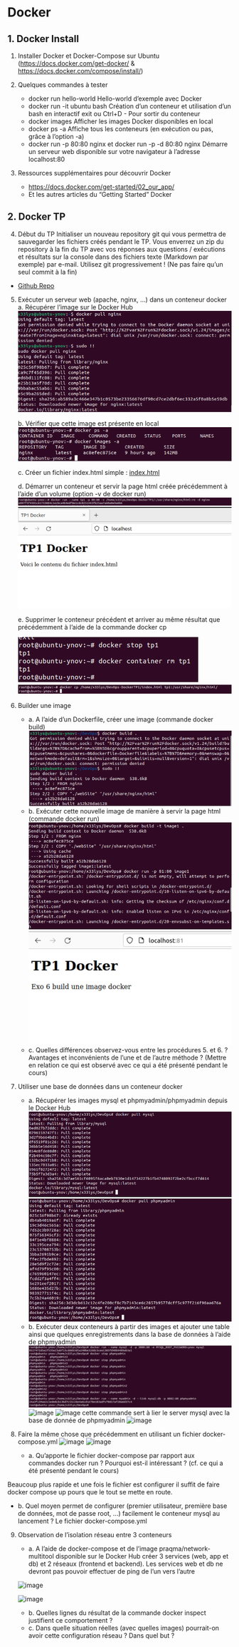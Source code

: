 # Docker

## 1. Docker Install

1. Installer Docker et Docker-Compose sur Ubuntu (https://docs.docker.com/get-docker/ &
   https://docs.docker.com/compose/install/)

2. Quelques commandes à tester
   - docker run hello-world
   Hello-world d’exemple avec Docker
   - docker run -it ubuntu bash
   Création d’un conteneur et utilisation d’un bash en interactif
   exit ou Ctrl+D - Pour sortir du conteneur
   - docker images
   Afficher les images Docker disponibles en local
   - docker ps -a
   Affiche tous les conteneurs (en exécution ou pas, grâce à l’option -a)
   - docker run -p 80:80 nginx et docker run -p -d 80:80 nginx
   Démarre un serveur web disponible sur votre navigateur à l’adresse
   localhost:80

3. Ressources supplémentaires pour découvrir Docker
   - https://docs.docker.com/get-started/02_our_app/
   - Et les autres articles du “Getting Started” Docker

## 2. Docker TP

4. Début du TP
   Initialiser un nouveau repository git qui vous permettra de sauvegarder les fichiers
   créés pendant le TP. Vous enverrez un zip du repository à la fin du TP avec vos
   réponses aux questions / exécutions et résultats sur la console dans des fichiers
   texte (Markdown par exemple) par e-mail.
   Utilisez git progressivement ! (Ne pas faire qu’un seul commit à la fin)
   
 - [Github Repo](https://github.com/x33lyS/DevOps/tree/DockerTP1)

5. Exécuter un serveur web (apache, nginx, …) dans un conteneur docker
   a. Récupérer l’image sur le Docker Hub
   ![img.png](img.png)

   b. Vérifier que cette image est présente en local
   ![img_1.png](img_1.png)

   c. Créer un fichier index.html simple : [index.html](webSite/index.html)

   d. Démarrer un conteneur et servir la page html créée précédemment à l’aide
   d’un volume (option -v de docker run)
   ![img_3.png](img_3.png)
   ![img_2.png](img_2.png)

   e. Supprimer le conteneur précédent et arriver au même résultat que
   précédemment à l’aide de la commande docker cp

   ![img_4.png](img_4.png)
   ![img_5.png](img_5.png)

6. Builder une image
   - a. A l’aide d’un Dockerfile, créer une image (commande docker build)
   ![img_6.png](img_6.png)
   - b. Exécuter cette nouvelle image de manière à servir la page html (commande
   docker run)
   ![img_7.png](img_7.png)
   ![img_8.png](img_8.png)
   - c. Quelles différences observez-vous entre les procédures 5. et 6. ? Avantages
   et inconvénients de l’une et de l’autre méthode ? (Mettre en relation ce qui est
   observé avec ce qui a été présenté pendant le cours)


7. Utiliser une base de données dans un conteneur docker
   - a. Récupérer les images mysql et phpmyadmin/phpmyadmin depuis le
   Docker Hub
   ![img_9.png](img_9.png)
   ![img_10.png](img_10.png)
   - b. Exécuter deux conteneurs à partir des images et ajouter une table ainsi que
   quelques enregistrements dans la base de données à l’aide de phpmyadmin
    ![img_11.png](img_11.png)
    ![image](https://user-images.githubusercontent.com/71019269/207382355-a0a9bcd3-fa04-4703-a434-327fca725949.png)
    ![image](https://user-images.githubusercontent.com/71019269/207382466-b805df34-2e54-4781-a372-effe9af5acdf.png)
    cette commande sert à lier le server mysql avec la base de donnée de phpmyadmin
    ![image](https://user-images.githubusercontent.com/71019269/207382648-5e51190e-2d2c-45df-b2ee-829606cb998a.png)
    


8. Faire la même chose que précédemment en utilisant un fichier
   docker-compose.yml
   ![image](https://user-images.githubusercontent.com/71019269/207388185-31e8f274-934a-4c27-8c83-c0360d857fdf.png)
   ![image](https://user-images.githubusercontent.com/71019269/207388322-f885a25a-567a-4bc0-b2b6-92589a772a7e.png)


   - a. Qu’apporte le fichier docker-compose par rapport aux commandes docker run
   ? Pourquoi est-il intéressant ? (cf. ce qui a été présenté pendant le cours)
      
Beaucoup plus rapide et une fois le fichier est configurer il suffit de faire docker compose up pours que le tout se mette en route.

  - b. Quel moyen permet de configurer (premier utilisateur, première base de
  données, mot de passe root, …) facilement le conteneur mysql au lancement ?
  Le fichier docker-compose.yml
9. Observation de l’isolation réseau entre 3 conteneurs
    - a. A l’aide de docker-compose et de l’image praqma/network-multitool
    disponible sur le Docker Hub créer 3 services (web, app et db) et 2 réseaux
    (frontend et backend).
    Les services web et db ne devront pas pouvoir effectuer de ping de l’un vers l’autre
    
    ![image](https://user-images.githubusercontent.com/71019269/207597517-a6364da0-1f01-4792-a79a-01d2f2170341.png)
    
    ![image](https://user-images.githubusercontent.com/71019269/207597628-994da0f7-6eba-4199-8a61-c64b110854c1.png)

    - b. Quelles lignes du résultat de la commande docker inspect justifient ce
    comportement ?
    - c. Dans quelle situation réelles (avec quelles images) pourrait-on avoir cette
    configuration réseau ? Dans quel but ?
